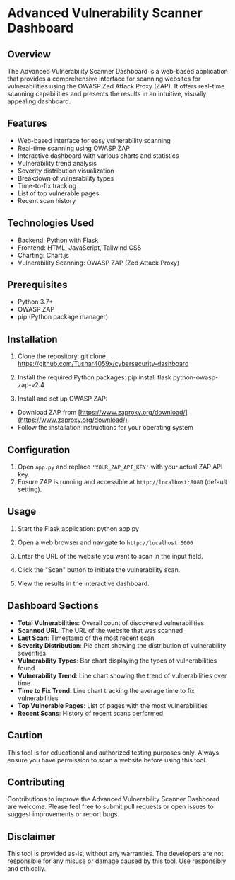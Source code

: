 # Advanced Vulnerability Scanner Dashboard

## Overview

The Advanced Vulnerability Scanner Dashboard is a web-based application that provides a comprehensive interface for scanning websites for vulnerabilities using the OWASP Zed Attack Proxy (ZAP). It offers real-time scanning capabilities and presents the results in an intuitive, visually appealing dashboard.

## Features

- Web-based interface for easy vulnerability scanning
- Real-time scanning using OWASP ZAP
- Interactive dashboard with various charts and statistics
- Vulnerability trend analysis
- Severity distribution visualization
- Breakdown of vulnerability types
- Time-to-fix tracking
- List of top vulnerable pages
- Recent scan history

## Technologies Used

- Backend: Python with Flask
- Frontend: HTML, JavaScript, Tailwind CSS
- Charting: Chart.js
- Vulnerability Scanning: OWASP ZAP (Zed Attack Proxy)

## Prerequisites

- Python 3.7+
- OWASP ZAP
- pip (Python package manager)

## Installation

1. Clone the repository:
    git clone https://github.com/Tushar4059x/cybersecurity-dashboard

2. Install the required Python packages:
    pip install flask python-owasp-zap-v2.4

3. Install and set up OWASP ZAP:
- Download ZAP from [https://www.zaproxy.org/download/](https://www.zaproxy.org/download/)
- Follow the installation instructions for your operating system

## Configuration

1. Open `app.py` and replace `'YOUR_ZAP_API_KEY'` with your actual ZAP API key.
2. Ensure ZAP is running and accessible at `http://localhost:8080` (default setting).

## Usage

1. Start the Flask application:
    python app.py

2. Open a web browser and navigate to `http://localhost:5000`

3. Enter the URL of the website you want to scan in the input field.

4. Click the "Scan" button to initiate the vulnerability scan.

5. View the results in the interactive dashboard.

## Dashboard Sections

- **Total Vulnerabilities**: Overall count of discovered vulnerabilities
- **Scanned URL**: The URL of the website that was scanned
- **Last Scan**: Timestamp of the most recent scan
- **Severity Distribution**: Pie chart showing the distribution of vulnerability severities
- **Vulnerability Types**: Bar chart displaying the types of vulnerabilities found
- **Vulnerability Trend**: Line chart showing the trend of vulnerabilities over time
- **Time to Fix Trend**: Line chart tracking the average time to fix vulnerabilities
- **Top Vulnerable Pages**: List of pages with the most vulnerabilities
- **Recent Scans**: History of recent scans performed

## Caution

This tool is for educational and authorized testing purposes only. Always ensure you have permission to scan a website before using this tool.

## Contributing

Contributions to improve the Advanced Vulnerability Scanner Dashboard are welcome. Please feel free to submit pull requests or open issues to suggest improvements or report bugs.

## Disclaimer

This tool is provided as-is, without any warranties. The developers are not responsible for any misuse or damage caused by this tool. Use responsibly and ethically.
